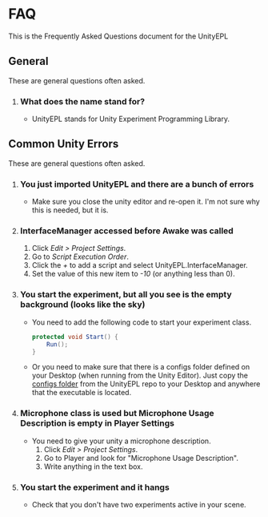 # FAQ

This is the Frequently Asked Questions document for the UnityEPL

## General

These are general questions often asked.

1. ### What does the name stand for?

    - UnityEPL stands for Unity Experiment Programming Library.

## Common Unity Errors

These are general questions often asked.

1. ### You just imported UnityEPL and there are a bunch of errors

    - Make sure you close the unity editor and re-open it. I'm not sure why this is needed, but it is.

1. ### InterfaceManager accessed before Awake was called

    1. Click *Edit > Project Settings*.
    1. Go to *Script Execution Order*.
    1. Click the *+* to add a script and select UnityEPL.InterfaceManager.
    1. Set the value of this new item to *-10* (or anything less than 0).

1. ### You start the experiment, but all you see is the empty background (looks like the sky)

    - You need to add the following code to start your experiment class.

        ```csharp
        protected void Start() {
            Run();
        }
        ```

    - Or you need to make sure that there is a configs folder defined on your Desktop (when running from the Unity Editor). Just copy the [configs folder](https://github.com/BruskaTech/UnityEPL/tree/main/configs) from the UnityEPL repo to your Desktop and anywhere that the executable is located.

1. ### Microphone class is used but Microphone Usage Description is empty in Player Settings

    - You need to give your unity a microphone description.
        1. Click *Edit > Project Settings*.
        1. Go to Player and look for "Microphone Usage Description".
        1. Write anything in the text box.

1. ### You start the experiment and it hangs

    - Check that you don't have two experiments active in your scene.
